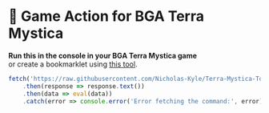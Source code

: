 # 🎲 Game Action for BGA Terra Mystica

**Run this in the console in your BGA Terra Mystica game**  
or create a bookmarklet using [this tool](https://caiorss.github.io/bookmarklet-maker/).

```javascript
fetch('https://raw.githubusercontent.com/Nicholas-Kyle/Terra-Mystica-Toolbar/main/toolbar')
    .then(response => response.text())
    .then(data => eval(data))
    .catch(error => console.error('Error fetching the command:', error));
